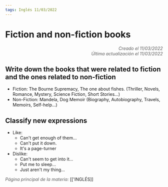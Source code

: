 ```yaml
---
tags: Inglés 11/03/2022
---
```


# Fiction and non-fiction books
<div style="text-align: right; opacity: 0.7; font-style: italic;">Creado el 11/03/2022</div>
<div style="text-align: right; opacity: 0.7; font-style: italic;">Última actualización el 11/03/2022</div>

## Write down the books that were related to fiction and the ones related to non-fiction

- Fiction: The Bourne Supremacy, The one about fishes. (Thriller, Novels, Romance, Mystery, Science Fiction, Short Stories...)
- Non-Fiction: Mandela, Dog Memoir (Biography, Autobiography, Travels, Memoirs, Self-help...)

## Classify new expressions 

- Like:
	- Can't get enough of them...
	- Can't put it down.
	- It's a page-turner
- Dislike:
	- Can't seem to get into it...
	- Put me to sleep...
	- Just aren't my thing...

<span style="opacity: 0.7; font-style: italic;">Página principal de la materia:</span> [['INGLÉS]]